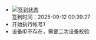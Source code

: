 - [![签到状态](https://github.com/womade/Cloud189-Actions/actions/workflows/main.yml/badge.svg?branch=main)](https://github.com/womade/Cloud189-Actions/actions/workflows/main.yml) <br> 签到时间：2025-09-12 00:39:27
- 开始执行帐号1
- 设备ID不存在，需要二次设备校验
